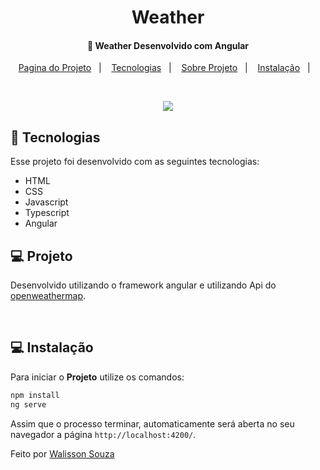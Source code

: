 <h1 align="center">
    Weather
</h1>

<h4 align="center">
  🚀 Weather Desenvolvido com Angular
</h4>

<p align="center">
  <a href="">Pagina do Projeto</a>&nbsp;&nbsp;&nbsp;|&nbsp;&nbsp;&nbsp;
  <a href="#rocket-tecnologias">Tecnologias</a>&nbsp;&nbsp;&nbsp;|&nbsp;&nbsp;&nbsp;
  <a href="#-projeto">Sobre Projeto</a>&nbsp;&nbsp;&nbsp;|&nbsp;&nbsp;&nbsp;
  <a href="#-instalação">Instalação</a>&nbsp;&nbsp;&nbsp;|&nbsp;&nbsp;&nbsp;
  
</p>

<br>

<p align="center">
  <img src="https://user-images.githubusercontent.com/48169247/151173069-faf03996-15c0-4a6b-815d-a28fca94e75f.png">
</p>

## :rocket: Tecnologias

Esse projeto foi desenvolvido com as seguintes tecnologias:

- HTML
- CSS
- Javascript
- Typescript
- Angular

## 💻 Projeto

Desenvolvido utilizando o framework angular e utilizando Api do [openweathermap](https://openweathermap.org/).

<br>

## 💻 Instalação

Para iniciar o **Projeto** utilize os comandos:

```bash
npm install
ng serve
```

Assim que o processo terminar, automaticamente será aberta no seu navegador a página `http://localhost:4200/`.

Feito por [Walisson Souza](https://github.com/walisson27)
